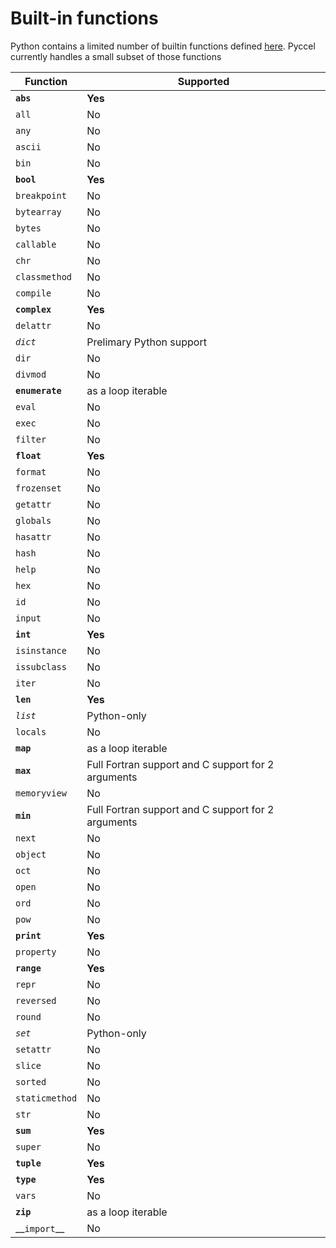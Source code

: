 # Built-in functions

Python contains a limited number of builtin functions defined [here](https://docs.python.org/3/library/functions.html). Pyccel currently handles a small subset of those functions

| Function | Supported |
|----------|-----------|
| **`abs`** | **Yes** |
| `all` | No |
| `any` | No |
| `ascii` | No |
| `bin` | No |
| **`bool`** | **Yes** |
| `breakpoint` | No |
| `bytearray` | No |
| `bytes` | No |
| `callable` | No |
| `chr` | No |
| `classmethod` | No |
| `compile` | No |
| **`complex`** | **Yes** |
| `delattr` | No |
| *`dict`* | Prelimary Python support |
| `dir` | No |
| `divmod` | No |
| **`enumerate`** | as a loop iterable |
| `eval` | No |
| `exec` | No |
| `filter` | No |
| **`float`** | **Yes** |
| `format` | No |
| `frozenset` | No |
| `getattr` | No |
| `globals` | No |
| `hasattr` | No |
| `hash` | No |
| `help` | No |
| `hex` | No |
| `id` | No |
| `input` | No |
| **`int`** | **Yes** |
| `isinstance` | No |
| `issubclass` | No |
| `iter` | No |
| **`len`** | **Yes** |
| *`list`* | Python-only |
| `locals` | No |
| **`map`** | as a loop iterable |
| **`max`** | Full Fortran support and C support for 2 arguments |
| `memoryview` | No |
| **`min`** | Full Fortran support and C support for 2 arguments |
| `next` | No |
| `object` | No |
| `oct` | No |
| `open` | No |
| `ord` | No |
| `pow` | No |
| **`print`** | **Yes** |
| `property` | No |
| **`range`** | **Yes** |
| `repr` | No |
| `reversed` | No |
| `round` | No |
| *`set`* | Python-only |
| `setattr` | No  |
| `slice` | No |
| `sorted` | No |
| `staticmethod` | No |
| `str` | No |
| **`sum`** | **Yes** |
| `super` | No |
| **`tuple`** | **Yes** |
| **`type`** | **Yes** |
| `vars` | No |
| **`zip`** | as a loop iterable |
| \_\_`import`\_\_ | No
